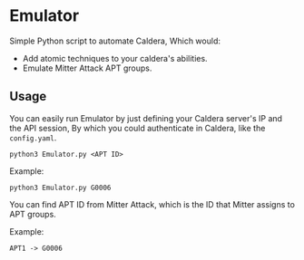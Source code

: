 # Emulator
Simple Python script to automate Caldera, Which would:
* Add atomic techniques to your caldera's abilities.
* Emulate Mitter Attack APT groups.

## Usage
You can easily run Emulator by just defining your Caldera server's IP and the API session, By which you could authenticate in Caldera, like the `config.yaml`.

`python3 Emulator.py <APT ID>`

Example:

`python3 Emulator.py G0006`

You can find APT ID from Mitter Attack, which is the ID that Mitter assigns to APT groups.

Example:

`APT1 -> G0006`

